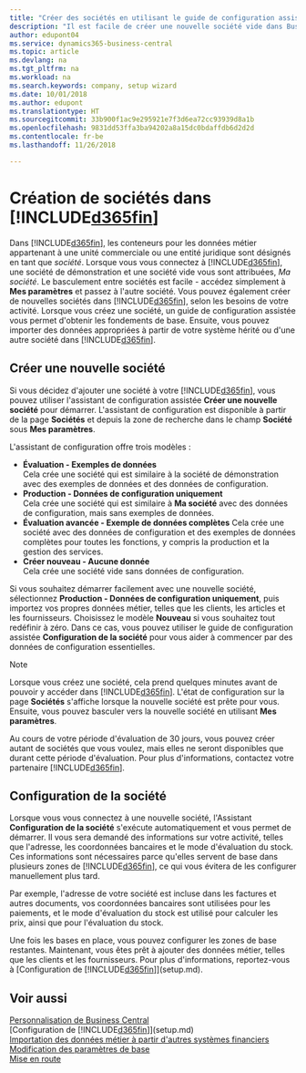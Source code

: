 ```yaml
---
title: "Créer des sociétés en utilisant le guide de configuration assistée | Microsoft Docs"
description: "Il est facile de créer une nouvelle société vide dans Business Central. Un guide de configuration assistée vous aide à l'aide de procédures, et vous pouvez importer les données métier existantes."
author: edupont04
ms.service: dynamics365-business-central
ms.topic: article
ms.devlang: na
ms.tgt_pltfrm: na
ms.workload: na
ms.search.keywords: company, setup wizard
ms.date: 10/01/2018
ms.author: edupont
ms.translationtype: HT
ms.sourcegitcommit: 33b900f1ac9e295921e7f3d6ea72cc93939d8a1b
ms.openlocfilehash: 9831dd53ffa3ba94202a8a15dc0bdaffdb6d2d2d
ms.contentlocale: fr-be
ms.lasthandoff: 11/26/2018

---
```

# <a name="creating-new-companies-in-included365finincludesd365finmdmd"></a>Création de sociétés dans [!INCLUDE[d365fin](includes/d365fin_md.md)]
Dans [!INCLUDE[d365fin](includes/d365fin_md.md)], les conteneurs pour les données métier appartenant à une unité commerciale ou une entité juridique sont désignés en tant que *société*. Lorsque vous vous connectez à [!INCLUDE[d365fin](includes/d365fin_md.md)], une société de démonstration et une société vide vous sont attribuées, *Ma société*. Le basculement entre sociétés est facile - accédez simplement à **Mes paramètres** et passez à l'autre société. Vous pouvez également créer de nouvelles sociétés dans [!INCLUDE[d365fin](includes/d365fin_md.md)], selon les besoins de votre activité. Lorsque vous créez une société, un guide de configuration assistée vous permet d'obtenir les fondements de base. Ensuite, vous pouvez importer des données appropriées à partir de votre système hérité ou d'une autre société dans [!INCLUDE[d365fin](includes/d365fin_md.md)].  

## <a name="create-new-company"></a>Créer une nouvelle société
Si vous décidez d'ajouter une société à votre [!INCLUDE[d365fin](includes/d365fin_md.md)], vous pouvez utiliser l'assistant de configuration assistée **Créer une nouvelle société** pour démarrer. L'assistant de configuration est disponible à partir de la page **Sociétés** et depuis la zone de recherche dans le champ **Société** sous **Mes paramètres**.  

L'assistant de configuration offre trois modèles :

-   **Évaluation - Exemples de données**  
    Cela crée une société qui est similaire à la société de démonstration avec des exemples de données et des données de configuration.  
-   **Production - Données de configuration uniquement**  
    Cela crée une société qui est similaire à **Ma société** avec des données de configuration, mais sans exemples de données.
-   **Évaluation avancée - Exemple de données complètes** Cela crée une société avec des données de configuration et des exemples de données complètes pour toutes les fonctions, y compris la production et la gestion des services.
-   **Créer nouveau - Aucune donnée**  
    Cela crée une société vide sans données de configuration.  

Si vous souhaitez démarrer facilement avec une nouvelle société, sélectionnez **Production - Données de configuration uniquement**, puis importez vos propres données métier, telles que les clients, les articles et les fournisseurs. Choisissez le modèle **Nouveau** si vous souhaitez tout redéfinir à zéro. Dans ce cas, vous pouvez utiliser le guide de configuration assistée **Configuration de la société** pour vous aider à commencer par des données de configuration essentielles.  

> [!NOTE]  
>   Lorsque vous créez une société, cela prend quelques minutes avant de pouvoir y accéder dans [!INCLUDE[d365fin](includes/d365fin_md.md)]. L'état de configuration sur la page **Sociétés** s'affiche lorsque la nouvelle société est prête pour vous. Ensuite, vous pouvez basculer vers la nouvelle société en utilisant **Mes paramètres**.  

Au cours de votre période d'évaluation de 30 jours, vous pouvez créer autant de sociétés que vous voulez, mais elles ne seront disponibles que durant cette période d'évaluation. Pour plus d'informations, contactez votre partenaire [!INCLUDE[d365fin](includes/d365fin_md.md)].  

## <a name="company-setup"></a>Configuration de la société
Lorsque vous vous connectez à une nouvelle société, l'Assistant **Configuration de la société** s'exécute automatiquement et vous permet de démarrer. Il vous sera demandé des informations sur votre activité, telles que l'adresse, les coordonnées bancaires et le mode d'évaluation du stock. Ces informations sont nécessaires parce qu'elles servent de base dans plusieurs zones de [!INCLUDE[d365fin](includes/d365fin_md.md)], ce qui vous évitera de les configurer manuellement plus tard.  

Par exemple, l'adresse de votre société est incluse dans les factures et autres documents, vos coordonnées bancaires sont utilisées pour les paiements, et le mode d'évaluation du stock est utilisé pour calculer les prix, ainsi que pour l'évaluation du stock.  

Une fois les bases en place, vous pouvez configurer les zones de base restantes. Maintenant, vous êtes prêt à ajouter des données métier, telles que les clients et les fournisseurs. Pour plus d'informations, reportez-vous à [Configuration de [!INCLUDE[d365fin](includes/d365fin_md.md)]](setup.md).  

## <a name="see-also"></a>Voir aussi
[Personnalisation de Business Central](ui-customizing-overview.md)  
[Configuration de [!INCLUDE[d365fin](includes/d365fin_md.md)]](setup.md)  
[Importation des données métier à partir d'autres systèmes financiers](across-import-data-configuration-packages.md)  
[Modification des paramètres de base](ui-change-basic-settings.md)  
[Mise en route](product-get-started.md)  

